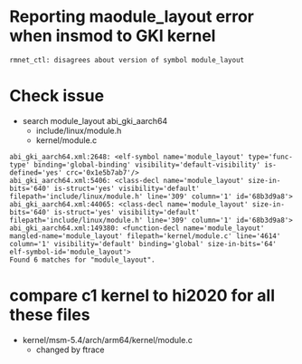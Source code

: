 # Reporting maodule_layout error when insmod to GKI kernel
```
rmnet_ctl: disagrees about version of symbol module_layout
```

# Check issue
- search module_layout abi_gki_aarch64
  - include/linux/module.h
  - kernel/module.c
```
abi_gki_aarch64.xml:2648: <elf-symbol name='module_layout' type='func-type' binding='global-binding' visibility='default-visibility' is-defined='yes' crc='0x1e5b7ab7'/>
abi_gki_aarch64.xml:5406: <class-decl name='module_layout' size-in-bits='640' is-struct='yes' visibility='default' filepath='include/linux/module.h' line='309' column='1' id='68b3d9a8'>
abi_gki_aarch64.xml:44065: <class-decl name='module_layout' size-in-bits='640' is-struct='yes' visibility='default' filepath='include/linux/module.h' line='309' column='1' id='68b3d9a8'>
abi_gki_aarch64.xml:149380: <function-decl name='module_layout' mangled-name='module_layout' filepath='kernel/module.c' line='4614' column='1' visibility='default' binding='global' size-in-bits='64' elf-symbol-id='module_layout'>
Found 6 matches for "module_layout".
```

# compare c1 kernel to hi2020 for all these files 
  - kernel/msm-5.4/arch/arm64/kernel/module.c
    - changed by ftrace